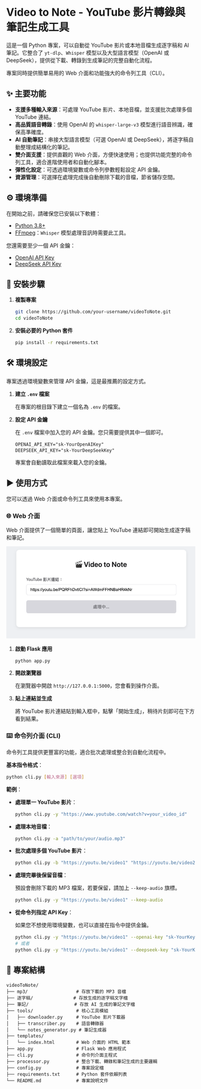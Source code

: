 # Video to Note - YouTube 影片轉錄與筆記生成工具

這是一個 Python 專案，可以自動從 YouTube 影片或本地音檔生成逐字稿和 AI 筆記。它整合了 `yt-dlp`、`Whisper` 模型以及大型語言模型（OpenAI 或 DeepSeek），提供從下載、轉錄到生成筆記的完整自動化流程。

專案同時提供簡單易用的 Web 介面和功能強大的命令列工具（CLI）。

## ✨ 主要功能

- **支援多種輸入來源**：可處理 YouTube 影片、本地音檔，並支援批次處理多個 YouTube 連結。
- **高品質語音轉錄**：使用 OpenAI 的 `whisper-large-v3` 模型進行語音辨識，確保高準確度。
- **AI 自動筆記**：串接大型語言模型（可選 OpenAI 或 DeepSeek），將逐字稿自動整理成結構化的筆記。
- **雙介面支援**：提供直觀的 Web 介面，方便快速使用；也提供功能完整的命令列工具，適合進階使用者和自動化腳本。
- **彈性化設定**：可透過環境變數或命令列參數輕鬆設定 API 金鑰。
- **資源管理**：可選擇在處理完成後自動刪除下載的音檔，節省儲存空間。

## ⚙️ 環境準備

在開始之前，請確保您已安裝以下軟體：

- [Python 3.8+](https://www.python.org/)
- [FFmpeg](https://ffmpeg.org/download.html)：`Whisper` 模型處理音訊時需要此工具。

您還需要至少一個 API 金鑰：

- [OpenAI API Key](https://platform.openai.com/api-keys)
- [DeepSeek API Key](https://platform.deepseek.com/)

## 🚀 安裝步驟

1.  **複製專案**

    ```bash
    git clone https://github.com/your-username/videoToNote.git
    cd videoToNote
    ```

2.  **安裝必要的 Python 套件**

    ```bash
    pip install -r requirements.txt
    ```

## 🛠️ 環境設定

專案透過環境變數來管理 API 金鑰，這是最推薦的設定方式。

1.  **建立 `.env` 檔案**

    在專案的根目錄下建立一個名為 `.env` 的檔案。

2.  **設定 API 金鑰**

    在 `.env` 檔案中加入您的 API 金鑰。您只需要提供其中一個即可。

    ```env
    OPENAI_API_KEY="sk-YourOpenAIKey"
    DEEPSEEK_API_KEY="sk-YourDeepSeekKey"
    ```

    專案會自動讀取此檔案來載入您的金鑰。

## ▶️ 使用方式

您可以透過 Web 介面或命令列工具來使用本專案。

### 🌐 Web 介面

Web 介面提供了一個簡單的頁面，讓您貼上 YouTube 連結即可開始生成逐字稿和筆記。

![Web UI](images/webUI.png)

1.  **啟動 Flask 應用**

    ```bash
    python app.py
    ```

2.  **開啟瀏覽器**

    在瀏覽器中開啟 `http://127.0.0.1:5000`，您會看到操作介面。

3.  **貼上連結並生成**

    將 YouTube 影片連結貼到輸入框中，點擊「開始生成」，稍待片刻即可在下方看到結果。

### ⌨️ 命令列介面 (CLI)

命令列工具提供更豐富的功能，適合批次處理或整合到自動化流程中。

**基本指令格式**：

```bash
python cli.py [輸入來源] [選項]
```

**範例**：

-   **處理單一 YouTube 影片**：

    ```bash
    python cli.py -y "https://www.youtube.com/watch?v=your_video_id"
    ```

-   **處理本地音檔**：

    ```bash
    python cli.py -a "path/to/your/audio.mp3"
    ```

-   **批次處理多個 YouTube 影片**：

    ```bash
    python cli.py -b "https://youtu.be/video1" "https://youtu.be/video2"
    ```

-   **處理完畢後保留音檔**：

    預設會刪除下載的 MP3 檔案，若要保留，請加上 `--keep-audio` 旗標。

    ```bash
    python cli.py -y "https://youtu.be/video1" --keep-audio
    ```

-   **從命令列指定 API Key**：

    如果您不想使用環境變數，也可以直接在指令中提供金鑰。

    ```bash
    python cli.py -y "https://youtu.be/video1" --openai-key "sk-YourKey"
    # 或者
    python cli.py -y "https://youtu.be/video1" --deepseek-key "sk-YourKey"
    ```

## 📂 專案結構

```
videoToNote/
├── mp3/                  # 存放下載的 MP3 音檔
├── 逐字稿/               # 存放生成的逐字稿文字檔
├── 筆記/                 # 存放 AI 生成的筆記文字檔
├── tools/                # 核心工具模組
│   ├── downloader.py     # YouTube 影片下載器
│   ├── transcriber.py    # 語音轉錄器
│   └── notes_generator.py # 筆記生成器
├── templates/
│   └── index.html        # Web 介面的 HTML 範本
├── app.py                # Flask Web 應用程式
├── cli.py                # 命令列介面主程式
├── processor.py          # 整合下載、轉錄和筆記生成的主要邏輯
├── config.py             # 專案設定檔
├── requirements.txt      # Python 套件依賴列表
└── README.md             # 專案說明文件
```